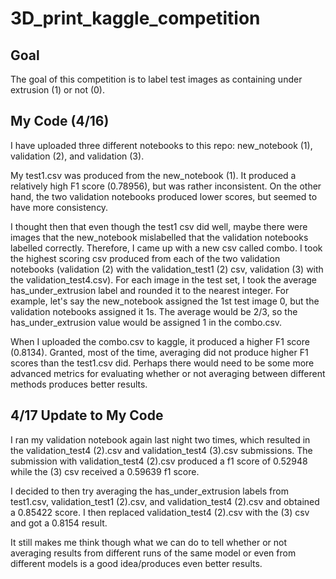 # 3D_print_kaggle_competition

## Goal

The goal of this competition is to label test images as containing under extrusion (1) or not (0). 

## My Code (4/16)

I have uploaded three different notebooks to this repo: new_notebook (1), validation (2), and validation (3). 

My test1.csv was produced from the new_notebook (1). It produced a relatively high F1 score (0.78956), but was rather inconsistent. On the other hand, the two validation notebooks produced lower scores, but seemed to have more consistency. 

I thought then that even though the test1 csv did well, maybe there were images that the new_notebook mislabelled that the validation notebooks labelled correctly. Therefore, I came up with a new csv called combo. I took the highest scoring csv produced from each of the two validation notebooks (validation (2) with the validation_test1 (2) csv, validation (3) with the validation_test4.csv). For each image in the test set, I took the average has_under_extrusion label and rounded it to the nearest integer. For example, let's say the new_notebook assigned the 1st test image 0, but the validation notebooks assigned it 1s. The average would be 2/3, so the has_under_extrusion value would be assigned 1 in the combo.csv. 

When I uploaded the combo.csv to kaggle, it produced a higher F1 score (0.8134). Granted, most of the time, averaging did not produce higher F1 scores than the test1.csv did. Perhaps there would need to be some more advanced metrics for evaluating whether or not averaging between different methods produces better results.    

## 4/17 Update to My Code

I ran my validation notebook again last night two times, which resulted in the validation_test4 (2).csv and validation_test4 (3).csv submissions. The submission with validation_test4 (2).csv produced a f1 score of 0.52948 while the (3) csv received a 0.59639 f1 score. 

I decided to then try averaging the has_under_extrusion labels from test1.csv, validation_test1 (2).csv, and validation_test4 (2).csv and obtained a 0.85422 score. I then replaced validation_test4 (2).csv with the (3) csv and got a 0.8154 result. 

It still makes me think though what we can do to tell whether or not averaging results from different runs of the same model or even from different models is a good idea/produces even better results. 
